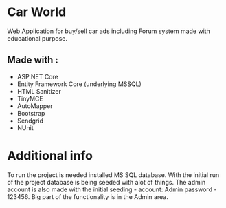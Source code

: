 

# Car World

Web Application for buy/sell car ads including Forum system made with educational purpose.

## Made with :

- ASP.NET Core
- Entity Framework Core (underlying MSSQL)
- HTML Sanitizer
- TinyMCE
- AutoMapper
- Bootstrap
- Sendgrid
- NUnit


# Additional info 
To run the project is needed installed MS SQL database. With the initial run of the project database is being seeded with alot of things.
The admin account is also made with the initial seeding - account: Admin password - 123456. Big part of the functionality is in the Admin area.
